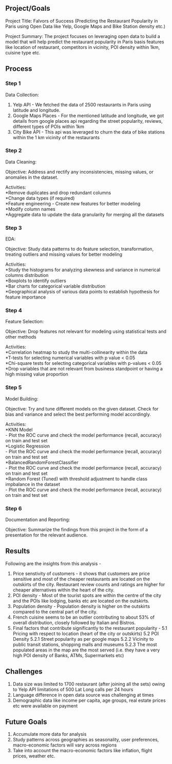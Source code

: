## Project/Goals
Project Title: Falvors of Success (Predicting the Restaurant Popularity in Paris using Open Data like Yelp, Google Maps and Bike Station density etc.)

Project Summary:
The project focuses on leveraging open data to build a model that will help predict the restaurant popularity in Paris basis features like location of restaurant, competitors in vicinity, POI density within 1km, cuisine type etc.

## Process
### Step 1
Data Collection:
1. Yelp API - We fetched the data of 2500 restaurants in Paris using latitude and longitude.
2. Google Maps Places - For the mentioned latitude and longitude, we got details from google places api regarding the street popularity, reviews, different types of POIs within 1km
3. City Bike API - This api was leveraged to churn the data of bike stations within the 1 km vicinity of the restaurants 
    
### Step 2
Data Cleaning:

  Objective: Address and rectify any inconsistencies, missing values, or anomalies in the dataset.
  
  Activities:  
    *Remove duplicates and drop redundant columns <br>
    *Change data types (if required) <br>
    *Feature engineering - Create new features for better modeling <br>
    *Modify column names <br>
    *Aggregate data to update the data granularity for merging all the datasets <br>

### Step 3 
EDA:

Objective: Study data patterns to do feature selection, transformation, treating outliers and missing values for better modeling
  
Activities:<br>
    *Study the histograms for analyzing skewness and variance in numerical columns distribution<br>
    *Boxplots to identify outliers<br>
    *Bar charts for categorical variable distribution<br>
    *Geographical analysis of various data points to establish hypothesis for feature importance<br>
    
### Step 4
Feature Selection:

Objective: Drop features not relevant for modeling using statistical tests and other methods

Activities:<br>
    *Correlation heatmap to study the multi-collinearity within the data<br>
    *T-tests for selecting numerical variables with p value < 0.05 <br>
    *Chi-square tests for selecting categorical variables with p-values < 0.05 <br>
    *Drop variables that are not relevant from business standpoint or having a high missing value proportion <br> 

### Step 5
Model Building:

Objective: Try and tune different models on the given dataset. Check for bias and variance and select the best performing model accordingly. 

Activities:<br>
  *KNN Model <br>
      - Plot the ROC curve and check the model performance (recall, accuracy) on train and test set <br>
  *Logistic Regression <br>
        - Plot the ROC curve and check the model performance (recall, accuracy) on train and test set <br>
  *BalancedRandomForestClassifier <br>
        - Plot the ROC curve and check the model performance (recall, accuracy) on train and test set <br>
  *Random Forest (Tuned) with threshold adjustment to handle class impbalance in the dataset <br>
        - Plot the ROC curve and check the model performance (recall, accuracy) on train and test set <br>
 
### Step 6 
Documentation and Reporting:

Objective: Summarize the findings from this project in the form of a presentation for the relevant audience. 

## Results
Following are the insights from this analysis - 
1. Price senstivity of customers - it shows that customers are price sensitive and most of the cheaper restaurants are located on the outskirts of the city. Restaurant review counts and ratings are higher for cheaper alternatives within the heart of the city.
2. POI density - Most of the tourist spots are within the centre of the city and the POIs like lodging, banks etc are located on the outskirts.
3. Population density - Population density is higher on the outskirts compared to the central part of the city.
4. French cuisine seems to be an outlier contributing to about 53% of overall distribution, closely followed by Italian and Bistros.
5. Final factors that contribute significantly to the restaurant popularity -
   5.1 Pricing with respect to location (heart of the city or outskirts)
   5.2 POI Density
       5.2.1 Street popularity as per google maps
       5.2.2 Vicinity to public transit stations, shopping malls and museums
       5.2.3 The most populated areas in the map are the most served (i.e. they have a very high POI density of Banks, ATMs, Supermarkets etc)


## Challenges 
1. Data size was limited to 1700 restaurant (after joining all the sets) owing to Yelp API limitations of 500 Lat Long calls per 24 hours
2. Language difference in open data source was challenging at times 
3. Demographic data like income per capita, age groups, real estate prices etc were available on payment

## Future Goals
1. Accumulate more data for analysis
2. Study patterns across geographies as seasonality, user preferences, macro-economic factors will vary across regions
3. Take into account the macro-economic factors like inflation, flight prices, weather etc. 
